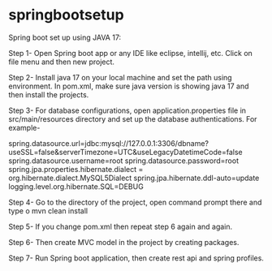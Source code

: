 # springbootsetup



Spring boot set up using JAVA 17:

Step 1- Open Spring boot app or any IDE like eclipse, intellij, etc. Click on file menu and then new project.

Step 2- Install java 17 on your local machine and set the path using environment. In pom.xml, make sure java version is showing java 17 and then install the projects.

Step 3- For database configurations, open application.properties file in src/main/resources directory and set up the database authentications. For example-

spring.datasource.url=jdbc:mysql://127.0.0.1:3306/dbname?useSSL=false&serverTimezone=UTC&useLegacyDatetimeCode=false
spring.datasource.username=root
spring.datasource.password=root
spring.jpa.properties.hibernate.dialect = org.hibernate.dialect.MySQL5Dialect
spring.jpa.hibernate.ddl-auto=update
logging.level.org.hibernate.SQL=DEBUG


Step 4- Go to the directory of the project, open command prompt there and type 
o	mvn clean install

Step 5- If you change pom.xml then repeat step 6 again and again.


Step 6- Then create MVC model in the project by creating packages.

Step 7- Run Spring boot application, then create rest api and spring profiles.
